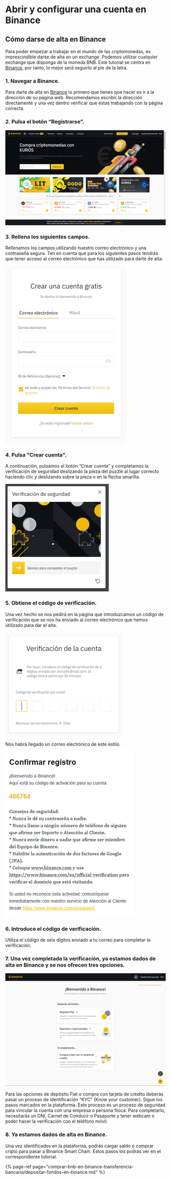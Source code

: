 # Abrir y configurar una cuenta en Binance

## Cómo darse de alta en Binance

Para poder empezar a trabajar en el mundo de las criptomonedas, es imprescindible darse de alta en un exchange. Podemos utilizar cualquier exchange que disponga de la moneda BNB. Este tutorial se centra en[ Binance](https://www.binance.com/es), por tanto, lo mejor será seguirlo al pie de la letra.



### 1. Navegar a Binance.

Para darte de alta en [Binance](https://www.binance.com/es) lo primero que tienes que hacer es ir a la dirección de su página web. Recomendamos escribir la dirección directamente y una vez dentro verificar que estas trabajando con la página correcta.



### 2. Pulsa el botón “Registrarse”.

![](../../../../.gitbook/assets/binance_1.png)



### 3. Rellena los siguientes campos.

Rellenamos los campos utilizando nuestro correo electrónico y una contraseña segura. Ten en cuenta que para los siguientes pasos tendrás que tener acceso al correo electrónico que has utilizado para darte de alta.

![](../../../../.gitbook/assets/binance_2%20%282%29%20%282%29%20%282%29%20%282%29%20%282%29%20%282%29%20%282%29%20%282%29%20%282%29%20%282%29%20%282%29%20%282%29%20%282%29.png)



### 4. Pulsa "Crear cuenta".

A continuación, pulsamos el botón “Crear cuenta” y completamos la verificación de seguridad deslizando la pieza del puzzle al lugar correcto haciendo clic y deslizando sobre la pieza o en la flecha amarilla.

![](../../../../.gitbook/assets/binance_4%20%282%29%20%282%29%20%282%29%20%282%29%20%282%29%20%282%29%20%282%29%20%282%29%20%282%29%20%282%29%20%282%29%20%282%29%20%281%29.png)



### 5. Obtiene el código de verificación.

Una vez hecho se nos pedirá en la página que introduzcamos un código de verificación que se nos ha enviado al correo electrónico que hemos utilizado para dar el alta.

![](../../../../.gitbook/assets/binance_5%20%281%29%20%281%29%20%281%29%20%281%29.png)

Nos habrá llegado un correo electrónico de este estilo.



![](../../../../.gitbook/assets/binance_6%20%281%29%20%281%29%20%281%29.png)



### 6. Introduce el código de verificación.

Utiliza el código de seis dígitos enviado a tu correo para completar la verificación.



### 7. Una vez completada la verificación, ya estamos dados de alta en Binance y se nos ofrecen tres opciones.

![](../../../../.gitbook/assets/binance_7.png)

Para las opciones de depósito Fiat o compra con tarjeta de crédito deberás pasar un proceso de identificación “KYC” \(Know your customer\). Sigue los pasos marcados en la plataforma. Este proceso es un proceso de seguridad para vincular la cuenta con una empresa o persona física. Para completarlo, necesitarás un DNI, Carnet de Conducir o Pasaporte y tener webcam o poder hacer la verificación con el teléfono móvil.



### 8. Ya estamos dados de alta en Binance.

Una vez identificados en la plataforma, podrás cargar saldo o comprar cripto para pasar a Binance Smart Chain. Estos pasos los podrás ver en el correspondiente tutorial.

{% page-ref page="comprar-bnb-en-binance-transferencia-bancaria/depositar-fondos-en-binance.md" %}





